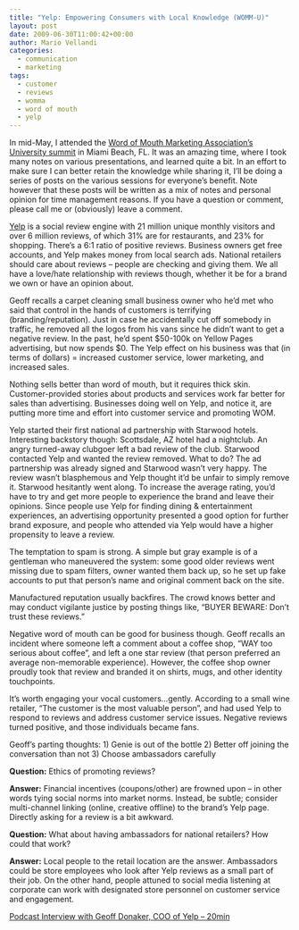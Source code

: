```yaml
---
title: "Yelp: Empowering Consumers with Local Knowledge (WOMM-U)"
layout: post
date: 2009-06-30T11:00:42+00:00
author: Mario Vellandi
categories:
  - communication
  - marketing
tags:
  - customer
  - reviews
  - womma
  - word of mouth
  - yelp
---
```

In mid-May, I attended the [Word of Mouth Marketing Association&#8217;s University summit](http://womma.org/wommu/) in Miami Beach, FL. It was an amazing time, where I took many notes on various presentations, and learned quite a bit. In an effort to make sure I can better retain the knowledge while sharing it, I&#8217;ll be doing a series of posts on the various sessions for everyone&#8217;s benefit. Note however that these posts will be written as a mix of notes and personal opinion for time management reasons. If you have a question or comment, please call me or (obviously) leave a comment.

[Yelp](http://yelp.com) is a social review engine with 21 million unique monthly visitors and over 6 million reviews, of which 31% are for restaurants, and 23% for shopping. There&#8217;s a 6:1 ratio of positive reviews. Business owners get free accounts, and Yelp makes money from local search ads. National retailers should care about reviews &#8211; people are checking and giving them. We all have a love/hate relationship with reviews though, whether it be for a brand we own or have an opinion about.

Geoff recalls a carpet cleaning small business owner who he&#8217;d met who said that control in the hands of customers is terrifying (branding/reputation). Just in case he accidentally cut off somebody in traffic, he removed all the logos from his vans since he didn’t want to get a negative review. In the past, he&#8217;d spent $50-100k on Yellow Pages advertising, but now spends $0. The Yelp effect on his business was that (in terms of dollars) = increased customer service, lower marketing, and increased sales.

Nothing sells better than word of mouth, but it requires thick skin. Customer-provided stories about products and services work far better for sales than advertising. Businesses doing well on Yelp, and notice it, are putting more time and effort into customer service and promoting WOM.

Yelp started their first national ad partnership with Starwood hotels. Interesting backstory though: Scottsdale, AZ hotel had a nightclub. An angry turned-away clubgoer left a bad review of the club. Starwood contacted Yelp and wanted the review removed. What to do? The ad partnership was already signed and Starwood wasn&#8217;t very happy. The review wasn&#8217;t blasphemous and Yelp thought it&#8217;d be unfair to simply remove it. Starwood hesitantly went along. To increase the average rating, you&#8217;d have to try and get more people to experience the brand and leave their opinions. Since people use Yelp for finding dining & entertainment experiences, an advertising opportunity presented a good option for further brand exposure, and people who attended via Yelp would have a higher propensity to leave a review.

The temptation to spam is strong. A simple but gray example is of a gentleman who maneuvered the system: some good older reviews went missing due to spam filters, owner wanted them back up, so he set up fake accounts to put that person&#8217;s name and original comment back on the site.

Manufactured reputation usually backfires. The crowd knows better and may conduct vigilante justice by posting things like, &#8220;BUYER BEWARE: Don&#8217;t trust these reviews.&#8221;

Negative word of mouth can be good for business though. Geoff recalls an incident where someone left a comment about a coffee shop, &#8220;WAY too serious about coffee&#8221;, and left a one star review (that person preferred an average non-memorable experience). However, the coffee shop owner proudly took that review and branded it on shirts, mugs, and other identity touchpoints.

It&#8217;s worth engaging your vocal customers&#8230;gently. According to a small wine retailer, &#8220;The customer is the most valuable person&#8221;, and had used Yelp to respond to reviews and address customer service issues. Negative reviews turned positive, and those individuals became fans.

Geoff&#8217;s parting thoughts: 1) Genie is out of the bottle 2) Better off joining the conversation than not 3) Choose ambassadors carefully

**Question:** Ethics of promoting reviews?

**Answer:** Financial incentives (coupons/other) are frowned upon &#8211; in other words tying social norms into market norms. Instead, be subtle; consider multi-channel linking (online, creative offline) to the brand&#8217;s Yelp page. Directly asking for a review is a bit awkward.

**Question:** What about having ambassadors for national retailers? How could that work?

**Answer:** Local people to the retail location are the answer. Ambassadors could be store employees who look after Yelp reviews as a small part of their job. On the other hand, people attuned to social media listening at corporate can work with designated store personnel on customer service and engagement.

<a rel="nofollow" href="http://www.blogtalkradio.com/Womma/2009/05/13/Womma-live-from-WOMM-U-May-13-2009-1039AM">Podcast Interview with Geoff Donaker, COO of Yelp &#8211; 20min</a>
